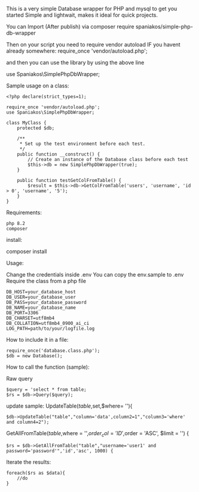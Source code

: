 This is a very simple Database wrapper for PHP and mysql to get you started
Simple and lightwait, makes it ideal for quick projects.

You can Import (After publish) via
composer require spaniakos/simple-php-db-wrapper

Then on your script you need to require vendor autoload IF you havent already somewhere:
require_once 'vendor/autoload.php';

and then you can use the library by using the above line

use Spaniakos\SimplePhpDbWrapper;

Sample usage on a class:
```
<?php declare(strict_types=1);

require_once 'vendor/autoload.php';
use Spaniakos\SimplePhpDbWrapper;

class MyClass {
    protected $db;

    /**
     * Set up the test environment before each test.
     */
    public function __construct() {
        // Create an instance of the Database class before each test
        $this->db = new SimplePhpDbWrapper(true);
    }

    public function testGetColFromTable() {
        $result = $this->db->GetColFromTable('users', 'username', 'id > 0', 'username', '5');
    }
}
```
Requirements:
```
php 8.2
composer
```

install:

composer install

Usage:

Change the credentials inside .env
You can copy the env.sample to .env 
Require the class from a php file

```
DB_HOST=your_database_host
DB_USER=your_database_user
DB_PASS=your_database_password
DB_NAME=your_database_name
DB_PORT=3306
DB_CHARSET=utf8mb4
DB_COLLATION=utf8mb4_0900_ai_ci
LOG_PATH=path/to/your/logfile.log
```
How to include it in a file:
```
require_once('database.class.php');
$db = new Database();
```

How to call the function (sample):

Raw query
```
$query = 'select * from table;
$rs = $db->Query($query);
```

update sample:
UpdateTable($table,$set,$where= ''){
```
$db->UpdateTable("table","column='data',column2=1","column3='where' and column4=2");
```

GetAllFromTable($table,$where = '',$order_col = 'ID',$order = 'ASC', $limit = '') {
```
$rs = $db->GetAllFromTable("table","username='user1' and password='password'",'id','asc', 1000) {
```

Iterate the results:
```
foreach($rs as $data){
    //do
}
```
